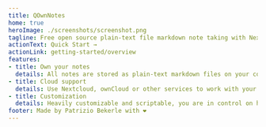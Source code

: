 ```yaml
---
title: QOwnNotes
home: true
heroImage: ./screenshots/screenshot.png
tagline: Free open source plain-text file markdown note taking with Nextcloud / ownCloud integration
actionText: Quick Start →
actionLink: getting-started/overview
features:
- title: Own your notes
  details: All notes are stored as plain-text markdown files on your computer, no "vendor lock-in"
- title: Cloud support
  details: Use Nextcloud, ownCloud or other services to work with your notes online or sync them across devices
- title: Customization
  details: Heavily customizable and scriptable, you are in control on how you want to work with your notes
footer: Made by Patrizio Bekerle with ❤️
---
```


<Poll />
